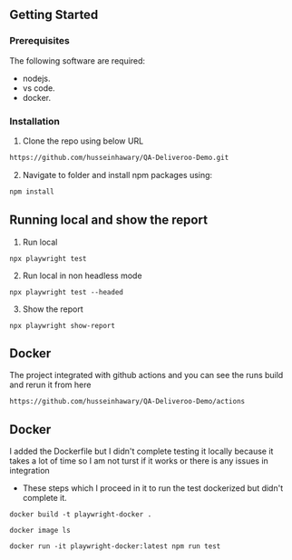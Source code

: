 

## Getting Started

### Prerequisites

The following software are required:

- nodejs.
- vs code.
- docker.

### Installation

1. Clone the repo using below URL

```sh
https://github.com/husseinhawary/QA-Deliveroo-Demo.git
```

2. Navigate to folder and install npm packages using:

```sh
npm install
```

## Running local and show the report

1. Run local
```JS
npx playwright test
```
2. Run local in non headless mode
```JS
npx playwright test --headed
```
3. Show the report
```JS
npx playwright show-report
```

## Docker
  The project integrated with github actions and you can see the runs build and rerun it from here 
```JS
https://github.com/husseinhawary/QA-Deliveroo-Demo/actions
```

## Docker
  I added the Dockerfile but I didn't complete testing it locally because it takes a lot of time so I am not turst if it works or there is any issues in integration
  - These steps which I proceed in it to run the test dockerized but didn't complete it.
```JS
docker build -t playwright-docker .
```
```JS
docker image ls
```
```JS
docker run -it playwright-docker:latest npm run test
```